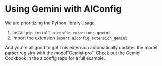 # Using Gemini with AIConfig

We are prioritizing the Python library Usage

1. Install `pip install aiconfig-extensions-gemini`
2. Import the extension `import aiconfig_extension_gemini`

And you're all good to go! This extension automatically updates the model parser registry with the model"Gemini-pro". Check out the Gemini Cookbook in the aiconfig repo for a full example.

